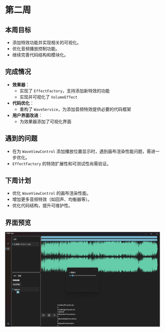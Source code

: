 # 第二周

## 本周目标
- 添加特效功能并实现相关的可视化。
- 优化音频播放控制功能。
- 继续完善代码结构和模块化。

## 完成情况
- **效果器**：
  - 实现了 `EffectFactory`，支持添加新特效的功能
  - 实现并可视化了 `VolumeEffect`
- **代码优化**：
  - 重构了 `WaveService`，为添加音频特效提供必要的代码框架
- **用户界面改进**：
  - 为效果器添加了可视化界面

## 遇到的问题
- 在为 `WaveViewControl` 添加播放位置显示时，遇到画布渲染性能问题，需进一步优化。
- `EffectFactory` 的特效扩展性和可测试性尚需验证。

## 下周计划
- 优化 `WaveViewControl` 的画布渲染性能。
- 增加更多音频特效（如回声、均衡器等）。
- 优化代码结构，提升可维护性。

## 界面预览

![alt text](image.png)